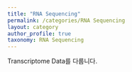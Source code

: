 ```yaml
---
title: "RNA Sequencing"
permalink: /categories/RNA Sequencing
layout: category
author_profile: true
taxonomy: RNA Sequencing
---
```


Transcriptome Data를 다룹니다.